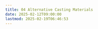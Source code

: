 ```yaml
---
title: 04 Alternative Casting Materials
date: 2025-02-12T09:00:00
lastmod: 2025-02-19T06:46:53
---
```

